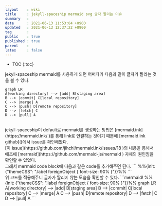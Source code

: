 ```yaml
---
layout    : wiki
title     : jekyll-spaceship mermaid svg 글자 짤리는 이슈
summary   : 
date      : 2021-06-13 11:53:04 +0900
updated   : 2021-06-13 12:37:22 +0900
tag       : 
public    : true
published : true
parent    : 
latex     : false
---
```

* TOC
{:toc}

jekyll-spaceship mermaid를 사용하게 되면 어쩌다가 다음과 같이 글자가 짤리는 것을 볼 수 있다.  
```mermaid!
graph LR
A[working directory] --> |add| B[staging area]
B --> |commit| C[local repository]
C --> |merge| A
C --> |push| D[remote repository]
D --> |fetch| C
D --> |pull| A
```

<br>
jekyll-spaceship이 default로 mermaid를 생성하는 방법은 [mermaid.ink](https://mermaid.ink/ )를 통해 link로 연결하는 것이기 때문에 [mermaid.ink github]()에서 issue를 확인해봤다.  


<br>
[이 issue](https://github.com/jihchi/mermaid.ink/issues/18 )의 내용을 통해서 애초에 [mermaid](https://github.com/mermaid-js/mermaid ) 자체의 원인임을 확인할 수 있었다.  

<br>
그래서 mermaid code block에 다음과 같은 code를 추가해주면 된다.  
```
%%{init: {"themeCSS": ".label foreignObject { font-size: 90% }"}}%%
```

<br>
위 코드를 적용해주니 글자가 짤리지 않는 모습을 확인할 수 있다.  
```mermaid!
%%{init: {"themeCSS": ".label foreignObject { font-size: 90% }"}}%%
graph LR
A[working directory] --> |add| B[staging area]
B --> |commit| C[local repository]
C --> |merge| A
C --> |push| D[remote repository]
D --> |fetch| C
D --> |pull| A
```
